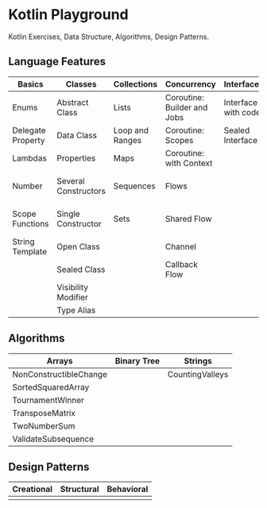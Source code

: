 # Kotlin Playground

Kotlin Exercises, Data Structure, Algorithms, Design Patterns.

## Language Features

| Basics            | Classes              | Collections     | Concurrency                 | Interfaces          | Functions                    |
|-------------------|----------------------|-----------------|-----------------------------|---------------------|------------------------------|
| Enums             | Abstract Class       | Lists           | Coroutine: Builder and Jobs | Interface with code | Infix Function               | 
| Delegate Property | Data Class           | Loop and Ranges | Coroutine: Scopes           | Sealed Interface    | Local Function               |
| Lambdas           | Properties           | Maps            | Coroutine: with Context     |                     | Operator Overloading         |
| Number            | Several Constructors | Sequences       | Flows                       |                     | Lambdas with Receivers       |
| Scope Functions   | Single Constructor   | Sets            | Shared Flow                 |                     | Extension Function Companion |
| String Template   | Open Class           |                 | Channel                     |                     | Extension Property           |
|                   | Sealed Class         |                 | Callback Flow               |                     |                              |
|                   | Visibility Modifier  |                 |                             |                     |                              |
|                   | Type Alias           |                 |                             |                     |                              |

## Algorithms 

| Arrays                 | Binary Tree | Strings         |
|------------------------|-------------|-----------------|
| NonConstructibleChange |             | CountingValleys |
| SortedSquaredArray     |             |                 |
| TournamentWinner       |             |                 |
| TransposeMatrix        |             |                 |
| TwoNumberSum           |             |                 |
| ValidateSubsequence    |             |                 |

## Design Patterns

| Creational | Structural | Behavioral |
|------------|------------|------------|
|            |            |            |


